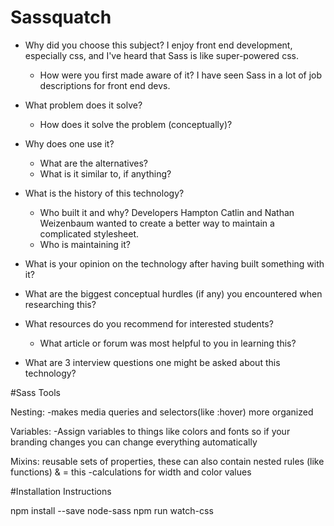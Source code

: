 # Sassquatch
- Why did you choose this subject?
  I enjoy front end development, especially css, and I've heard that Sass is like super-powered css.

  - How were you first made aware of it?
  I have seen Sass in a lot of job descriptions for front end devs.
- What problem does it solve?
  - How does it solve the problem (conceptually)?
- Why does one use it?
  - What are the alternatives?
  - What is it similar to, if anything?
- What is the history of this technology?
  - Who built it and why?
  Developers Hampton Catlin and Nathan Weizenbaum wanted to create a better way to maintain a complicated stylesheet.
  - Who is maintaining it?
- What is your opinion on the technology after having built something with it?
- What are the biggest conceptual hurdles (if any) you encountered when researching this?
- What resources do you recommend for interested students?
  - What article or forum was most helpful to you in learning this?
- What are 3 interview questions one might be asked about this technology?

#Sass Tools

Nesting:
-makes media queries and selectors(like :hover) more organized

Variables:
-Assign variables to things like colors and fonts so if your branding changes you can change everything automatically

Mixins: reusable sets of properties, these can also contain nested rules (like functions)
& = this
-calculations for width and color values



#Installation Instructions

npm install --save node-sass
npm run watch-css
